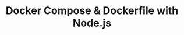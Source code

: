 ---
layout: post
title: "Docker Compose & Dockerfile with Node.js"
categories: [node.js, docker, devops]
comments: true
hidden: true
---